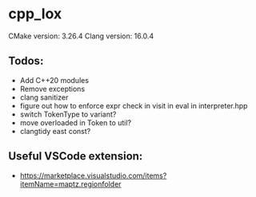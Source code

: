 # cpp_lox

CMake version: 3.26.4
Clang version: 16.0.4

## Todos:

- Add C++20 modules
- Remove exceptions
- clang sanitizer
- figure out how to enforce expr check in visit in eval in interpreter.hpp
- switch TokenType to variant?
- move overloaded in Token to util?
- clangtidy east const?

## Useful VSCode extension:

- https://marketplace.visualstudio.com/items?itemName=maptz.regionfolder
